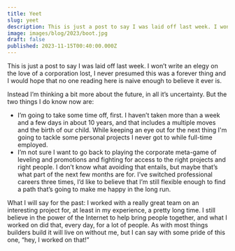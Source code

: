 ```yaml
---
title: Yeet
slug: yeet
description: This is just a post to say I was laid off last week. I won’t write an elegy on the love of a corporation lost, I never presumed this was a forever thing and I would hope that no one reading here is naive enough to believe it ever is.
image: images/blog/2023/boot.jpg
draft: false
published: 2023-11-15T00:40:00.000Z
---
```


This is just a post to say I was laid off last week. I won’t write an elegy on the love of a corporation lost, I never presumed this was a forever thing and I would hope that no one reading here is naive enough to believe it ever is.

Instead I’m thinking a bit more about the future, in all it’s uncertainty. But the two things I do know now are:

* I’m going to take some time off, first. I haven’t taken more than a week and a few days in about 10 years, and that includes a multiple moves and the birth of our child. While keeping an eye out for the next thing I'm going to tackle some personal projects I never got to while full-time employed.
* I’m not sure I want to go back to playing the corporate meta-game of leveling and promotions and fighting for access to the right projects and right people. I don’t know what avoiding that entails, but maybe that’s what part of the next few months are for. I’ve switched professional careers three times, I’d like to believe that I’m still flexible enough to find a path that’s going to make me happy in the long run.

What I will say for the past: I worked with a really great team on an interesting project for, at least in my experience, a pretty long time. I still believe in the power of the Internet to help bring people together, and what I worked on did that, every day, for a lot of people. As with most things builders build it will live on without me, but I can say with some pride of this one, “hey, I worked on that!”
